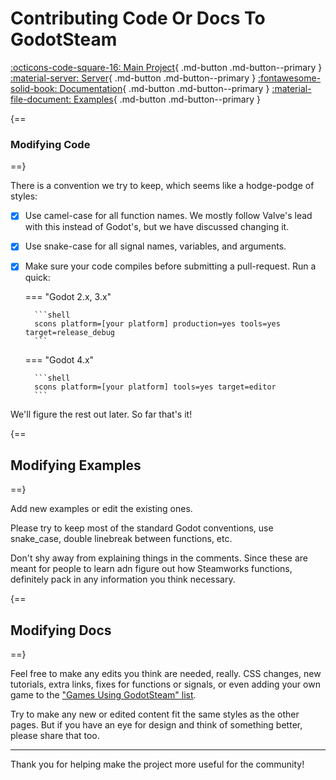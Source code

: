 # Contributing Code Or Docs To GodotSteam

<div class="link-grid" markdown>

[:octicons-code-square-16: Main Project](https://github.com/GodotSteam/GodotSteam/){ .md-button .md-button--primary }
[:material-server: Server](https://github.com/GodotSteam/GodotSteam-Server/){ .md-button .md-button--primary }
[:fontawesome-solid-book: Documentation](https://github.com/GodotSteam/GodotSteam-Docs/){ .md-button .md-button--primary }
[:material-file-document: Examples](https://github.com/GodotSteam/GodotSteam-Examples/){ .md-button .md-button--primary }

</div>

{==
### Modifying Code
==}

There is a convention we try to keep, which seems like a hodge-podge of styles:

- [x] Use camel-case for all function names. We mostly follow Valve's lead with this instead of Godot's, but we have discussed changing it.
- [x] Use snake-case for all signal names, variables, and arguments.
- [x] Make sure your code compiles before submitting a pull-request. Run a quick:

	=== "Godot 2.x, 3.x"

		```shell
		scons platform=[your platform] production=yes tools=yes target=release_debug
		```
	
	=== "Godot 4.x"

		```shell
		scons platform=[your platform] tools=yes target=editor
		```

We'll figure the rest out later. So far that's it!

{==
## Modifying Examples
==}

Add new examples or edit the existing ones. 

Please try to keep most of the standard Godot conventions, use snake_case, double linebreak between functions, etc.

Don't shy away from explaining things in the comments. Since these are meant for people to learn adn figure out how Steamworks functions, definitely pack in any information you think necessary.

{==
## Modifying Docs
==}

Feel free to make any edits you think are needed, really. CSS changes, new tutorials, extra links, fixes for functions or signals, or even adding your own game to the ["Games Using GodotSteam" list](/games/games).

Try to make any new or edited content fit the same styles as the other pages.  But if you have an eye for design and think of something better, please share that too.

---

Thank you for helping make the project more useful for the community!